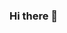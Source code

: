 ### Hi there 👋

<!--
**rishiiU/rishiiU** is a ✨ _special_ ✨ repository because its `README.md` (this file) appears on your GitHub profile.

Here are some ideas to get you started:

- 🔭 I’m currently working on github
- 🌱 I’m currently learning python 
- 👯 I’m looking to collaborate on 
- 🤔 I’m looking for help with coding 
- 💬 Ask me about 
- 📫 How to reach me: royalrishi5003@gmail.com
- 😄 Pronouns: ...
- ⚡ Fun fact: ...
-->
